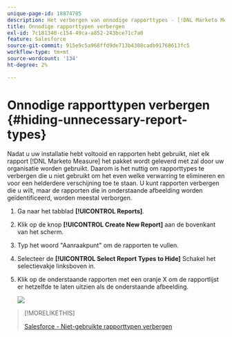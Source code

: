 ```yaml
---
unique-page-id: 18874785
description: Het verbergen van onnodige rapporttypes - [!DNL Marketo Measure]
title: Onnodige rapporttypen verbergen
exl-id: 7c181340-c154-49ca-a852-243bce71c7a0
feature: Salesforce
source-git-commit: 915e9c5a968ffd9de713b4308cadb91768613fc5
workflow-type: tm+mt
source-wordcount: '134'
ht-degree: 2%

---
```


# Onnodige rapporttypen verbergen {#hiding-unnecessary-report-types}

Nadat u uw installatie hebt voltooid en rapporten hebt gebruikt, niet elk rapport [!DNL Marketo Measure] het pakket wordt geleverd met zal door uw organisatie worden gebruikt. Daarom is het nuttig om rapporttypes te verbergen die u niet gebruikt om het even welke verwarring te elimineren en voor een helderdere verschijning toe te staan. U kunt rapporten verbergen die u wilt, maar de rapporten die in onderstaande afbeelding worden geïdentificeerd, worden meestal verborgen.

1. Ga naar het tabblad **[!UICONTROL Reports]**.

1. Klik op de knop **[!UICONTROL Create New Report]** aan de bovenkant van het scherm.

1. Typ het woord &quot;Aanraakpunt&quot; om de rapporten te vullen.

1. Selecteer de **[!UICONTROL Select Report Types to Hide]** Schakel het selectievakje linksboven in.

1. Klik op de onderstaande rapporten met een oranje X om de rapportlijst er hetzelfde te laten uitzien als de onderstaande afbeelding.

   ![](assets/1-4.png)

>[!MORELIKETHIS]
>
>[Salesforce - Niet-gebruikte rapporttypen verbergen](https://help.salesforce.com/articleView?id=release-notes.rn_analytics_hide_report_types.htm&type=5&language=en_us)
